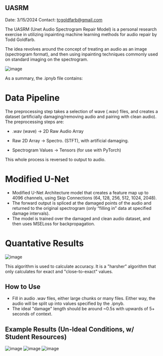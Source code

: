 ## UASRM

Date: 3/15/2024
Contact: tcgoldfarb@gmail.com

The UASRM (Unet Audio Spectrogram Repair Model) is a personal research exercise in utilizing inpainting machine learning
methods for audio repair by Todd Goldfarb.

The idea revolves around the concept of treating an audio as an image (spectrogram format), and then using inpainting techniques
commonly used on standard imaging on the spectrogram.

![image](https://github.com/Todd-C-Goldfarb/UASRM/assets/132838573/ff60a346-6170-488b-a6d5-de2a5bc18345)

As a summary, the .ipnyb file contains:

# Data Pipeline
The preprocessing step takes a selection of wave (.wav) files, and creates a dataset (artificially damaging/removing audio and pairing with clean audio).
The preprocessing steps are:
- .wav (wave) -> 2D Raw Audio Array

- Raw 2D Array -> Spectro. (STFT), with artificial damaging.

- Spectrogram Values -> Tensors (for use with PyTorch)

This whole process is reversed to output to audio.

# Modified U-Net
- Modified U-Net Architecture model that creates a feature map up to 4096 channels, using Skip Connections (64, 128, 256, 512, 1024, 2048).
- The forward output is spliced at the damaged points of the audio and returned to the original spectrogram (only “filling in” data at specified damage intervals).
- The model is trained over the damaged and clean audio dataset, and then uses MSELoss for backpropagation.

# Quantative Results
![image](https://github.com/Todd-C-Goldfarb/UASRM/assets/132838573/404e49dc-2e58-4a43-bc87-7edbf7049110)

This algorithm is used to calculate accuracy.
It is a "harsher" algorithm that only calculates for exact and "close-to-exact" values.

## How to Use
- Fill in audio .wav files, either large chunks or many files. Either way, the audio will be split up into values specified by the .ipnyb.
- The ideal "damage" length should be around ~0.5s with upwards of 5+ seconds of context.

## Example Results (Un-Ideal Conditions, w/ Student Resources)
![image](https://github.com/Todd-C-Goldfarb/UASRM/assets/132838573/2de56532-f192-4520-97c2-de685b5a8cef)
![image](https://github.com/Todd-C-Goldfarb/UASRM/assets/132838573/7ac4babf-cfbb-478b-b034-b5167f606108)
![image](https://github.com/Todd-C-Goldfarb/UASRM/assets/132838573/378a52b2-185d-4bb8-b6a3-ce4cd786d246)

  
